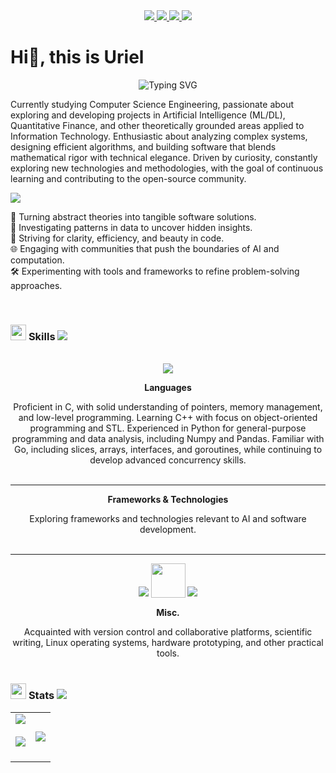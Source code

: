 
<!--github.com/inttter/md-badges-->
<div align="center">
    <a href="https://www.linkedin.com/in/uriel-rubio-garcia/">
        <img src="https://img.shields.io/badge/LinkedIn-%230077B5.svg?logo=linkedin&logoColor=white"
    </a>
    <a href="https://huggingface.co/UrielRG">
        <img src="https://img.shields.io/badge/Hugging%20Face-FFD21E?logo=huggingface&logoColor=000">
    </a>
    <a href="https://www.kaggle.com/urielrg">
        <img src="https://img.shields.io/badge/Kaggle-20BEFF?logo=kaggle&logoColor=fff">
    </a>
    <a href="https://leetcode.com/u/uricodes/">
    <img src="https://img.shields.io/badge/LeetCode-000000?logo=LeetCode&logoColor=#d16c06">
    </a>
</div>

# Hi👋, this is Uriel

<!--https://git.io/typing-svg-->
<div align="center">
<img src="https://readme-typing-svg.demolab.com?font=Hack+Nerd+Font&size=25&pause=1000&color=56F751&center=true&width=850&lines=Computer+Science+Engineering+Student;Passionate+Developer+%26+Knowledge+Seeker;Explorer+of++ML%2FDL+%26+FinTech;Committed+to+Growth+%26+Technical+Excellence" alt="Typing SVG" />
</div>

Currently studying Computer Science Engineering, passionate about exploring and developing projects in Artificial Intelligence (ML/DL), Quantitative Finance, and other theoretically grounded areas applied to Information Technology. Enthusiastic about analyzing complex systems, designing efficient algorithms, and building software that blends mathematical rigor with technical elegance. Driven by curiosity, constantly exploring new technologies and methodologies, with the goal of continuous learning and contributing to the open-source community.

<img border="none" src="https://github-readme-activity-graph.vercel.app/graph?username=urubiog&bg_color=0c1014&color=2aa889&line=599cab&point=99d1ce&area=true&hide_border=true">

🚀 Turning abstract theories into tangible software solutions. \
🔬 Investigating patterns in data to uncover hidden insights. \
🎯 Striving for clarity, efficiency, and beauty in code. \
🌐 Engaging with communities that push the boundaries of AI and computation. \
🛠 Experimenting with tools and frameworks to refine problem-solving approaches.

<br>
<h3 id="skills">
    <img src="https://github.com/urubiog/.media/blob/main/code.gif?raw=true" width="25">
    <b>Skills</b>
    <img src="https://github.com/urubiog/.media/blob/main/bar.gif?raw=true">
</h3>

<br>

<!--https://skillicons.dev-->
<!--https://github.com/tandpfun/skill-icons-->
<div align="center">
    <img src="https://skillicons.dev/icons?i=c,cpp,go,python" />
    <p><b>Languages</b></p>
    Proficient in C, with solid understanding of pointers, memory management, and low-level programming. Learning C++ with focus on object-oriented programming and STL. Experienced in Python for general-purpose programming and data analysis, including Numpy and Pandas. Familiar with Go, including slices, arrays, interfaces, and goroutines, while continuing to develop advanced concurrency skills.
    <br>
    <br>
    <hr>
    <!--<img src="https://github.com/urubiog/.media/blob/488abaa4ad205369fb3721b53c47f94ee538a28d/cuda-logo.png" width=150 />-->
    <p><b>Frameworks & Technologies</b></p>
    Exploring frameworks and technologies relevant to AI and software development.
    <br>
    <br>
    <hr>
    <img src="https://skillicons.dev/icons?i=git,github,md,latex" />
    <img src="https://github.com/urubiog/.media/blob/main/jupyter-logo.png?raw=true" width="55" style="vertical-align: -2px;" />
    <img src="https://skillicons.dev/icons?i=arduino,bash,debian,ubuntu" />
    <p><b>Misc.</b></p>
    Acquainted with version control and collaborative platforms, scientific writing, Linux operating systems, hardware prototyping, and other practical tools.
</div>

<!--FUTURE SECTION-->

<!--<br>-->
<!--<h3 id="skills">-->
<!--    <img src="https://media0.giphy.com/media/v1.Y2lkPTc5MGI3NjExOWZ6cmU2NHRxYzlxejU1d2pueXF2eHVicjN3bzNiMmM4aXE5Z3BmYSZlcD12MV9pbnRlcm5hbF9naWZfYnlfaWQmY3Q9cw/fjOdkUskrUGyOZTHhQ/giphy.gif" width="25">-->
<!--    <b>Research</b>-->
<!--    <img src="https://user-images.githubusercontent.com/73097560/115834477-dbab4500-a447-11eb-908a-139a6edaec5c.gif">-->
<!--</h3>-->

<br>

<h3>
    <img src="https://github.com/urubiog/.media/blob/main/stats.gif?raw=true" width="25">
    <b>Stats</b>
    <img src="https://github.com/urubiog/.media/blob/main/bar.gif?raw=true">
</h3>

<table align="center">
<tbody><tr border="none">
<td width="50%" align="center">
  <img align="middle" src="https://github-readme-stats.vercel.app/api?username=urubiog&amp;theme=dark&amp;show_icons=true&amp;count_private=true">
  <br><br>
  <img src="https://github-readme-streak-stats.herokuapp.com/?user=urubiog&amp;theme=dark&amp;hide_border=false">
  <br><br>
</td><td width="50%" align="center">
  <img align="middle" src="https://github-readme-stats.anuraghazra1.vercel.app/api/top-langs/?username=urubiog&amp;theme=dark&amp;hide_border=false&amp;no-bg=true&amp;no-frame=true&amp;langs_count=8">
  </td></tr>
</tbody></table>
